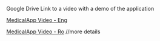 Google Drive Link to a video with a demo of the application

[MedicalApp Video - Eng](https://drive.google.com/file/d/1VnBnL8Af893zfZZ5XW7cX6_fdJB6fOwy/view?usp=sharing)

[MedicalApp Video - Ro](https://drive.google.com/file/d/1VrIIBBxkb3X-1m34kS3ipTBsunjFJhKM/view?usp=sharing) //more details
